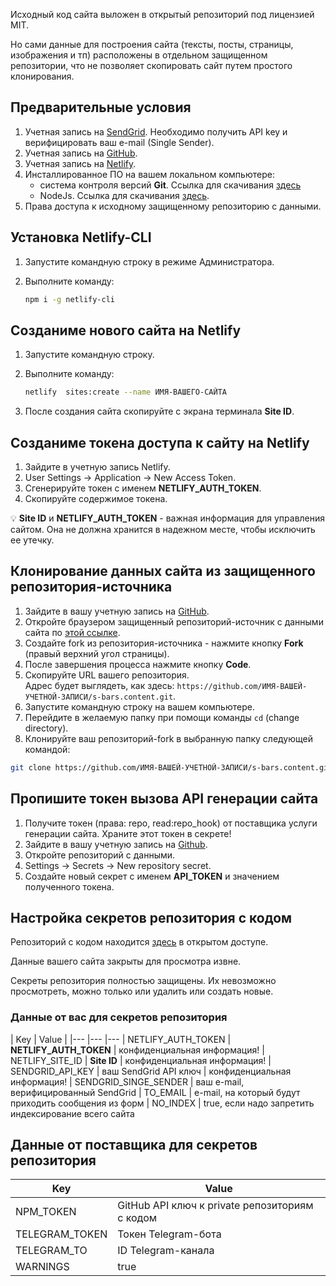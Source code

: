 Исходный код сайта выложен в открытый репозиторий под лицензией MIT.

Но сами данные для построения сайта (тексты, посты, страницы, изображения и тп) расположены в отдельном защищенном репозитории, что не позволяет скопировать сайт путем простого клонирования.

## Предварительные условия

1. Учетная запись на [SendGrid](https://sendgrid.com). Необходимо получить API key и верифицировать ваш e-mail (Single Sender).
2. Учетная запись на [GitHub](https://github.com).
3. Учетная запись на [Netlify](https://netlify.com).
4. Инсталлированное ПО на вашем локальном компьютере: 
    - система контроля версий **Git**. Ссылка для скачивания [здесь](https://git-scm.com/download)
    - NodeJs. Ссылка для скачивания [здесь](https://nodejs.dev/download).
5. Права доступа к исходному защищенному репозиторию с данными.


## Установка Netlify-CLI

1. Запустите командную строку в режиме Администратора.
2. Выполните команду:

   ```bash
   npm i -g netlify-cli
   ```

## Созданиме нового сайта на Netlify

1. Запустите командную строку.
2. Выполните команду:

   ```bash
   netlify  sites:create --name ИМЯ-ВАШЕГО-САЙТА
   ```

3. После создания сайта скопируйте с экрана терминала **Site ID**.

## Созданиме токена доступа к сайту на Netlify

1. Зайдите в учетную запись Netlify.
2. User Settings -> Application -> New Access Token.
3. Сгенерируйте токен с именем **NETLIFY_AUTH_TOKEN**.
4. Скопируйте содержимое токена.

:bulb: **Site ID** и **NETLIFY_AUTH_TOKEN** - важная информация для управления сайтом. Она не должна хранится в надежном месте, чтобы исключить ее утечку.

## Клонирование данных сайта из защищенного репозитория-источника

1. Зайдите в вашу учетную запись на [GitHub](https://github.com).
1. Откройте браузером защищенный репозиторий-источник с данными сайта по [этой ссылке](https://github.com/alextim/s-bars.content).
1. Создайте fork из репозитория-источника - нажмите кнопку **Fork** (правый верхний угол страницы).
1. После завершения процесса нажмите кнопку **Code**.
1. Скопируйте URL вашего репозитория.  
   Адрес будет выглядеть, как здесь: `https://github.com/ИМЯ-ВАШЕЙ-УЧЕТНОЙ-ЗАПИСИ/s-bars.content.git`.
1. Запустите командную строку на вашем компьютере.  
1. Перейдите в желаемую папку при помощи команды `cd` (change directory).
1. Клонируйте ваш репозиторий-fork в выбранную папку следующей командой:

```sh
git clone https://github.com/ИМЯ-ВАШЕЙ-УЧЕТНОЙ-ЗАПИСИ/s-bars.content.git
```

## Пропишите токен вызова API генерации сайта

1. Получите токен (права: repo, read:repo_hook) от поставщика услуги генерации сайта. Храните этот токен в секрете!
1. Зайдите в вашу учетную запись на [Github](https://github.com).
1. Откройте репозиторий с данными.
1. Settings -> Secrets -> New repository secret.
1. Создайте новый секрет с именем **API_TOKEN** и значением полученного токена.


## Настройка секретов репозитория с кодом

Репозиторий с кодом находится [здесь](https://github.com/alextim/s-bars) в открытом доступе.

Данные вашего сайта закрыты для просмотра извне.

Секреты репозитория полностью защищены. Их невозможно просмотреть, можно только или удалить или создать новые.

### Данные от вас для секретов репозитория

|  Key                  | Value                  |
|---                    |---                     |---
| NETLIFY_AUTH_TOKEN    | **NETLIFY_AUTH_TOKEN** | конфиденциальная информация!
| NETLIFY_SITE_ID       | **Site ID**            | конфиденциальная информация!
| SENDGRID_API_KEY      | ваш SendGrid API ключ  | конфиденциальная информация!
| SENDGRID_SINGE_SENDER | ваш e-mail, верифицированный SendGrid
| TO_EMAIL              | e-mail, на который будут приходить сообщения из форм
| NO_INDEX              | true, если надо запретить индексирование всего сайта
 
## Данные от поставщика для секретов репозитория

|  Key                  | Value
|---                    |---
| NPM_TOKEN             | GitHub API ключ к private репозиториям с кодом
| TELEGRAM_TOKEN        | Токен Telegram-бота
| TELEGRAM_TO           | ID Telegram-канала
| WARNINGS              | true
   
